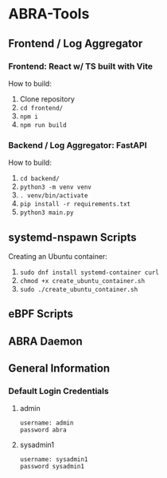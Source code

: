 # ABRA-Tools

## Frontend / Log Aggregator

### Frontend: React w/ TS built with Vite

How to build:

1. Clone repository
2. ```cd frontend/```
3. ```npm i```
4. ```npm run build```

### Backend / Log Aggregator: FastAPI

How to build:

1. ```cd backend/```
2. ```python3 -m venv venv```
3. ```. venv/bin/activate```
4. ```pip install -r requirements.txt```
5. ```python3 main.py```

## systemd-nspawn Scripts

Creating an Ubuntu container:

1. ```sudo dnf install systemd-container curl```
2. ```chmod +x create_ubuntu_container.sh```
3. ```sudo ./create_ubuntu_container.sh```

## eBPF Scripts

## ABRA Daemon

## General Information

### Default Login Credentials

1. admin

    ```text
    username: admin
    password abra
    ```

2. sysadmin1

    ```text
    username: sysadmin1
    password sysadmin1
    ```
